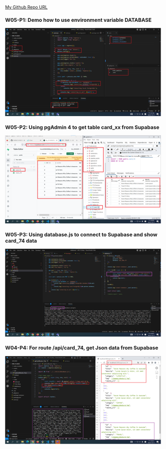 [My Github Repo URL](https://github.com/CHEN211410674/1121-wp1-demo-211410674.git)

### W05-P1: Demo how to use environment variable DATABASE

![](w05-p1.png)

### W05-P2: Using pgAdmin 4 to get table card_xx from Supabase

![](w05-p2.png)

### W05-P3: Using database.js to connect to Supabase and show card_74 data

![](w05-p3.png)

### W04-P4: For route /api/card_74, get Json data from Supabase

![](w05-p4.png)
